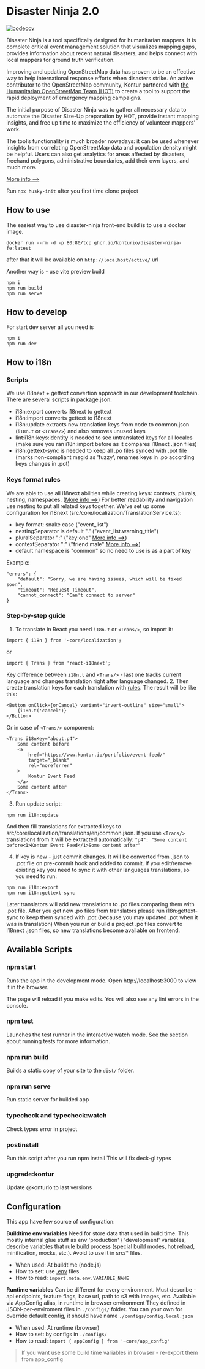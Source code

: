 # Disaster Ninja 2.0

[![codecov](https://codecov.io/github/konturio/disaster-ninja-fe/branch/main/graph/badge.svg?token=ZGBNM8GA5A)](https://codecov.io/github/konturio/disaster-ninja-fe)

Disaster Ninja is a tool specifically designed for humanitarian mappers. It is complete critical event management solution that visualizes mapping gaps, provides information about recent natural disasters, and helps connect with local mappers for ground truth verification.

Improving and updating OpenStreetMap data has proven to be an effective way to help international response efforts when disasters strike. An active contributor to the OpenStreetMap community, Kontur partnered with [the Humanitarian OpenStreetMap Team (HOT)](https://www.hotosm.org/) to create a tool to support the rapid deployment of emergency mapping campaigns.

The initial purpose of Disaster Ninja was to gather all necessary data to automate the Disaster Size-Up preparation by HOT, provide instant mapping insights, and free up time to maximize the efficiency of volunteer mappers’ work.

The tool’s functionality is much broader nowadays: it can be used whenever insights from correlating OpenStreetMap data and population density might be helpful. Users can also get analytics for areas affected by disasters, freehand polygons, administrative boundaries, add their own layers, and much more.

[More info ==>](https://www.kontur.io/portfolio/disaster-ninja/)

Run `npx husky-init` after you first time clone project

## How to use

The easiest way to use disaster-ninja front-end build is to use a docker image.
```
docker run --rm -d -p 80:80/tcp ghcr.io/konturio/disaster-ninja-fe:latest
```
after that it will be available on `http://localhost/active/` url

Another way is - use vite preview build
```
npm i
npm run build
npm run serve
```

## How to develop

For start dev server all you need is
```
npm i
npm run dev
```

## How to i18n
### Scripts
We use i18next + gettext convertion approach in our development toolchain.
There are several scripts in package.json:

- i18n:export converts i18next to gettext
- i18n:import converts gettext to i18next
- i18n:update extracts new translation keys from code to common.json (```i18n.t``` or ```<Trans/>```) and also removes unused keys
- lint:i18n:keys:identity is needed to see untranslated keys for all locales (make sure you ran i18n:import before as it compares i18next .json files)
- i18n:gettext-sync is needed to keep all .po files synced with .pot file (marks non-compliant msgid as 'fuzzy', renames keys in .po according keys changes in .pot)

### Keys format rules
We are able to use all i18next abilities while creating keys: contexts, plurals, nesting, namespaces. ([More info ==>](https://www.i18next.com/translation-function/essentials))
For better readability and navigation use nesting to put all related keys together.
We've set up some configuration for i18next (src/core/localization/TranslationService.ts): 
- key format: snake case ("event_list")
- nestingSeparator is default "." ("event_list.warning_title")
- pluralSeparator ":" ("key:one" [More info ==>](https://www.i18next.com/translation-function/plurals#languages-with-multiple-plurals))
- contextSeparator ":" ("friend:male" [More info ==>](https://www.i18next.com/translation-function/context#basic))
- default namespace is "common" so no need to use is as a part of key

Example:
```
"errors": {
    "default": "Sorry, we are having issues, which will be fixed soon",
    "timeout": "Request Timeout",
    "cannot_connect": "Can't connect to server"
}
```

### Step-by-step guide
1. To translate in React you need ```i18n.t``` or ```<Trans/>```, so import it:
```
import { i18n } from '~core/localization';
```
or 
```
import { Trans } from 'react-i18next';
```
Key difference between ```i18n.t``` and ```<Trans/>``` - last one tracks current language and changes translation right after language changed.
2. Then create translation keys for each translation with [rules](###keys-format-rules).
The result will be like this:
```
<Button onClick={onCancel} variant="invert-outline" size="small">
    {i18n.t('cancel')}
</Button>
```
Or in case of ```<Trans/>``` component:
```
<Trans i18nKey="about.p4">
    Some content before
    <a
        href="https://www.kontur.io/portfolio/event-feed/"
        target="_blank"
        rel="noreferrer"
    >
        Kontur Event Feed
    </a>
    Some content after
</Trans>
```
3. Run update script:
```
npm run i18n:update
```
And then fill translations for extracted keys to src/core/localization/translations/en/common.json.
If you use ```<Trans/>``` translations from it will be extracted automatically: ```"p4": "Some content before<1>Kontur Event Feed</1>Some content after"```

4. If key is new - just commit changes. It will be converted from .json to .pot file on pre-commit hook and added to commit. If you edit/remove existing key you need to sync it with other languages translations, so you need to run: 
```
npm run i18n:export
npm run i18n:gettext-sync
```

Later translators will add new translations to .po files comparing them with .pot file.
After you get new .po files from translators please run i18n:gettext-sync to keep them synced with .pot (because you may updated .pot when it was in translation)
When you run or build a project .po files convert to i18next .json files, so new translations become available on frontend.

## Available Scripts

### npm start

Runs the app in the development mode.
Open http://localhost:3000 to view it in the browser.

The page will reload if you make edits.
You will also see any lint errors in the console.

### npm test

Launches the test runner in the interactive watch mode.
See the section about running tests for more information.

### npm run build

Builds a static copy of your site to the `dist/` folder.

### npm run serve
Run static server for builded app

### typecheck and typecheck:watch
Check types error in project

### postinstall
Run this script after you run npm install
This will fix deck-gl types

### upgrade:kontur
Update @konturio to last versions

## Configuration
This app have few source of configuration:

**Buildtime env variables**
Need for store data that used in build time. This mostly internal glue stuff as env 'production' / 'development' variables, describe variables that rule build process (special build modes, hot reload, minification, mocks, etc.). Avoid to use it in src/* files.
- When used: At buildtime (node.js)
- How to set: use [.env](https://vitejs.dev/guide/env-and-mode.html#env-files) files
- How to read: `import.meta.env.VARIABLE_NAME`

**Runtime variables**
Can be different for every environment.
Must describe - api endpoints, feature flags, base url, path to s3 with images, etc.
Available via AppConfig alias, in runtime in browser environment
They defined in JSON-per-enviroment files in `./configs/` folder.
You can your own for override default config, it should have name `./configs/config.local.json`

- When used: At runtime (browser)
- How to set: by configs in `./configs/`
- How to read: `import { appConfig } from '~core/app_config'`

> If you want use some build time variables in browser - re-export them from app_config
